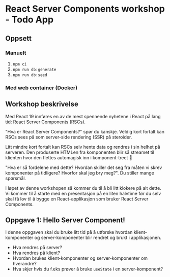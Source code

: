 # React Server Components workshop - Todo App

## Oppsett

### Manuelt

1. `npm ci`
2. `npm run db:generate`
3. `npm run db:seed`

### Med web container (Docker)

## Workshop beskrivelse

Med React 19 innføres en av de mest spennende nyhetene i React på lang tid: React Server Components (RSCs).

"Hva er React Server Components?" spør du kanskje. Veldig kort fortalt kan RSCs sees på som server-side rendering (SSR) på steroider.

Litt mindre kort fortalt kan RSCs selv hente data og rendres i sin helhet på serveren. Den produserte HTMLen fra komponenten blir så streamet til klienten hvor den flettes automagisk inn i komponent-treet 🤯

"Hva er så fordelene med dette? Hvordan skiller det seg fra måten vi skrev komponenter på tidligere? Hvorfor skal jeg bry meg?". Du stiller mange spørsmål.

I løpet av denne workshopen så kommer du til å bli litt klokere på alt dette. Vi kommer til å starte med en presentasjon på en liten halvtime før du selv skal få lov til å bygge en React-applikasjon som bruker React Server Components.

## Oppgave 1: Hello Server Component!

I denne oppgaven skal du bruke litt tid på å utforske hvordan klient-komponenter og server-komponenter blir rendret og brukt i applikasjonen.

- Hva rendres på server?
- Hva rendres på klient?
- Hvordan brukes klient-komponenter og server-komponenter om hverandre?
- Hva skjer hvis du f.eks prøver å bruke `useState` i en server-komponent?
